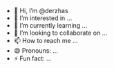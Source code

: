 - 👋 Hi, I’m @derzhas
- 👀 I’m interested in ...
- 🌱 I’m currently learning ...
- 💞️ I’m looking to collaborate on ...
- 📫 How to reach me ...
- 😄 Pronouns: ...
- ⚡ Fun fact: ...

<!---
derzhas/derzhas is a ✨ special ✨ repository because its `README.md` (this file) appears on your GitHub profile.
You can click the Preview link to take a look at your changes.
--->
